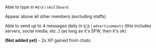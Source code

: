 Able to type in `#⟪💀⟫ㅣskullboard`

Appear above all other members (excluding staffs)

Able to send up to 4 messages daily in `⟪📢⟫ㅣadvertisements` (this includes servers, social media, etc..)
(as long as it's SFW, then it's ok)

**(Not added yet)** - 2x XP gained from chats.

